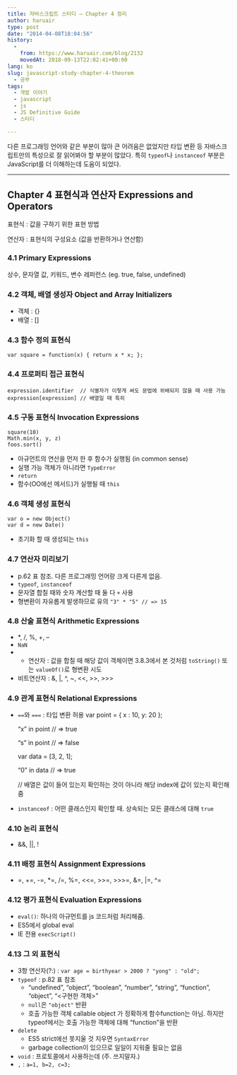 ```yaml
---
title: 자바스크립트 스터디 – Chapter 4 정리
author: haruair
type: post
date: "2014-04-08T18:04:56"
history:
  - 
    from: https://www.haruair.com/blog/2132
    movedAt: 2018-09-13T22:02:41+00:00
lang: ko
slug: javascript-study-chapter-4-theorem
  - 공부
tags:
  - 개발 이야기
  - javascript
  - js
  - JS Definitive Guide
  - 스터디

---
```

다른 프로그래밍 언어와 같은 부분이 많아 큰 어려움은 없었지만 타입 변환 등 자바스크립트만의 특성으로 잘 읽어봐야 할 부분이 많았다. 특히 `typeof`나 `instanceof` 부분은 JavaScript를 더 이해하는데 도움이 되었다.

* * *

## Chapter 4 표현식과 연산자 Expressions and Operators

표현식 : 값을 구하기 위한 표현 방법
  
연산자 : 표현식의 구성요소 (값을 반환하거나 연산함)

### 4.1 Primary Expressions

상수, 문자열 값, 키워드, 변수 레퍼런스 (eg. true, false, undefined)

### 4.2 객체, 배열 생성자 Object and Array Initializers

  * 객체 : {}
  * 배열 : []

### 4.3 함수 정의 표현식

    var square = function(x) { return x * x; };
    

### 4.4 프로퍼티 접근 표현식

    expression.identifier  // 식별자가 이렇게 써도 문법에 위배되지 않을 때 사용 가능
    expression[expression] // 배열일 때 특히
    

### 4.5 구동 표현식 Invocation Expressions

    square(10)
    Math.min(x, y, z)
    foos.sort()
    

  * 아규먼트의 연산을 먼저 한 후 함수가 실행됨 (in common sense)
  * 실행 가능 객체가 아니라면 `TypeError`
  * `return`
  * 함수(OO에선 메서드)가 실행될 때 `this`

### 4.6 객체 생성 표현식

    var o = new Object()
    var d = new Date()
    

  * 초기화 할 때 생성되는 `this`

### 4.7 연산자 미리보기

  * p.62 표 참조. 다른 프로그래밍 언어랑 크게 다른게 없음.
  * `typeof`, `instanceof`
  * 문자열 합칠 때와 숫자 계산할 때 둘 다 `+` 사용
  * 형변환이 자유롭게 발생하므로 유의 `"3" * "5" // => 15`

### 4.8 산술 표현식 Arithmetic Expressions

  * *, /, %, +, &#8211;
  * `NaN`
  *   * 연산자 : 값을 합칠 때 해당 값이 객체이면 3.8.3에서 본 것처럼 `toString()` 또는 `valueOf()`로 형변환 시도
  * 비트연산자 : &, |, ^, ~, <<, >>, >>>

### 4.9 관계 표현식 Relational Expressions

  * `==`와 `===` : 타입 변환 허용 
    var point = { x : 10, y: 20 };
  
    &#8220;x&#8221; in point // => true
  
    &#8220;s&#8221; in point // => false
    
    var data = [3, 2, 1];
  
    &#8220;0&#8221; in data // => true
  
    // 배열은 값이 들어 있는지 확인하는 것이 아니라 해당 index에 값이 있는지 확인해줌

  * `instanceof` : 어떤 클래스인지 확인할 때. 상속되는 모든 클래스에 대해 `true`

### 4.10 논리 표현식

  * &&, ||, !

### 4.11 배정 표현식 Assignment Expressions

  * =, +=, -=, *=, /=, %=, <<=, >>=, >>>=, &=, |=, ^=

### 4.12 평가 표현식 Evaluation Expressions

  * `eval()`: 하나의 아규먼트를 js 코드처럼 처리해줌.
  * ES5에서 global eval
  * IE 전용 `execScript()`

### 4.13 그 외 표현식

  * 3항 연산자(?:) : `var age = birthyear > 2000 ? "yong" : "old";`
  * `typeof` : p.82 표 참조 
      * &#8220;undefined&#8221;, &#8220;object&#8221;, &#8220;boolean&#8221;, &#8220;number&#8221;, &#8220;string&#8221;, &#8220;function&#8221;, &#8220;object&#8221;, &#8220;<구현한 객체>&#8221;
      * `null`은 `"object"` 반환
      * 호출 가능한 객체 callable object 가 정확하게 함수function는 아님. 하지만 typeof에서는 호출 가능한 객체에 대해 &#8220;function&#8221;을 반환
  * `delete` 
      * ES5 strict에선 못지울 것 지우면 `SyntaxError`
      * garbage collection이 있으므로 일일이 지워줄 필요는 없음
  * `void` : 프로토콜에서 사용하는데 (주. 쓰지말자.)
  * `,` : `a=1, b=2, c=3;`
